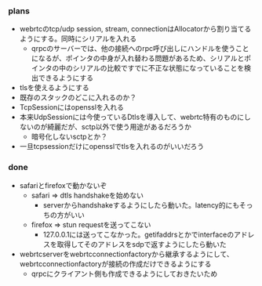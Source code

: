 ### plans
- webrtcのtcp/udp session, stream, connectionはAllocatorから割り当てるようにする。同時にシリアルを入れる
  - qrpcのサーバーでは、他の接続へのrpc呼び出しにハンドルを使うことになるが、ポインタの中身が入れ替わる問題があるため、シリアルとポインタの中のシリアルの比較ですでに不正な状態になっていることを検出できるようにする
- tlsを使えるようにする
 - 既存のスタックのどこに入れるのか？
  - TcpSessionにはopensslを入れる
  - 本来UdpSessionには今使っているDtlsを導入して、webrtc特有のものにしないのが綺麗だが、sctp以外で使う用途があるだろうか
    - 暗号化しないsctpとか？
  - 一旦tcpsessionだけにopensslでtlsを入れるのがいいだろう

### done
- safariとfirefoxで動かないぞ
  - safari => dtls handshakeを始めない
    - serverからhandshakeするようにしたら動いた。latency的にもそっちの方がいい
  - firefox => stun requestを送ってこない
    - 127.0.0.1には送ってこなかった。getifaddrsとかでinterfaceのアドレスを取得してそのアドレスをsdpで返すようにしたら動いた
- webrtcserverをwebrtcconnectionfactoryから継承するようにして、webrtcconnectionfactoryが接続の作成だけできるようにする
  - qrpcにクライアント側も作成できるようにしておきたいため
